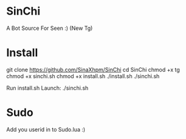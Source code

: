 # SinChi
A Bot Source For Seen :) (New Tg)

# Install

git clone https://github.com/SinaXhpm/SinChi
cd SinChi
chmod +x tg
chmod +x sinchi.sh
chmod +x install.sh
./install.sh
./sinchi.sh

Run install.sh
 Launch: ./sinchi.sh
# Sudo
Add you userid in to Sudo.lua :)
